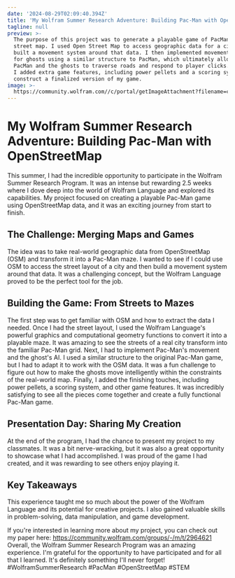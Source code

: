 ```yaml
---
date: '2024-08-29T02:09:40.394Z'
title: 'My Wolfram Summer Research Adventure: Building Pac-Man with OpenStreetMap'
tagline: null
preview: >-
  The purpose of this project was to generate a playable game of PacMan with a
  street map. I used Open Street Map to access geographic data for a city and
  built a movement system around that data. I then implemented movement patterns
  for ghosts using a similar structure to PacMan, which ultimately allowed
  PacMan and the ghosts to traverse roads and respond to player clicks. Finally,
  I added extra game features, including power pellets and a scoring system, to
  construct a finalized version of my game.
image: >-
  https://community.wolfram.com//c/portal/getImageAttachment?filename=communityimage.png&userId=2963607
---
```

# My Wolfram Summer Research Adventure: Building Pac-Man with OpenStreetMap

This summer, I had the incredible opportunity to participate in the Wolfram Summer Research Program. It was an intense but rewarding 2.5 weeks where I dove deep into the world of Wolfram Language and explored its capabilities. My project focused on creating a playable Pac-Man game using OpenStreetMap data, and it was an exciting journey from start to finish.

## The Challenge: Merging Maps and Games

The idea was to take real-world geographic data from OpenStreetMap (OSM) and transform it into a Pac-Man maze. I wanted to see if I could use OSM to access the street layout of a city and then build a movement system around that data. It was a challenging concept, but the Wolfram Language proved to be the perfect tool for the job.

## Building the Game: From Streets to Mazes

The first step was to get familiar with OSM and how to extract the data I needed. Once I had the street layout, I used the Wolfram Language's powerful graphics and computational geometry functions to convert it into a playable maze. It was amazing to see the streets of a real city transform into the familiar Pac-Man grid.
Next, I had to implement Pac-Man's movement and the ghost's AI. I used a similar structure to the original Pac-Man game, but I had to adapt it to work with the OSM data. It was a fun challenge to figure out how to make the ghosts move intelligently within the constraints of the real-world map.
Finally, I added the finishing touches, including power pellets, a scoring system, and other game features. It was incredibly satisfying to see all the pieces come together and create a fully functional Pac-Man game.

## Presentation Day: Sharing My Creation
At the end of the program, I had the chance to present my project to my classmates. It was a bit nerve-wracking, but it was also a great opportunity to showcase what I had accomplished. I was proud of the game I had created, and it was rewarding to see others enjoy playing it.

## Key Takeaways
This experience taught me so much about the power of the Wolfram Language and its potential for creative projects. I also gained valuable skills in problem-solving, data manipulation, and game development.

If you're interested in learning more about my project, you can check out my paper here: https://community.wolfram.com/groups/-/m/t/2964621
Overall, the Wolfram Summer Research Program was an amazing experience. I'm grateful for the opportunity to have participated and for all that I learned. It's definitely something I'll never forget!
#WolframSummerResearch #PacMan #OpenStreetMap #STEM
